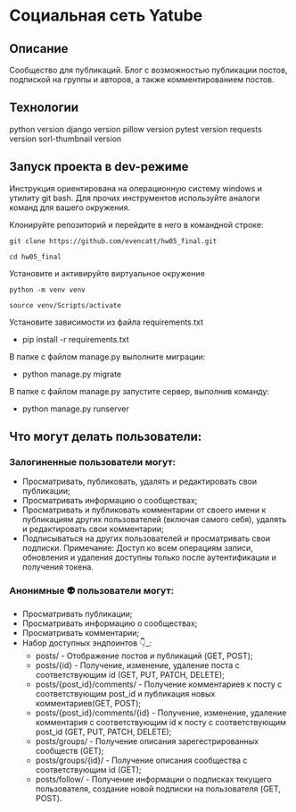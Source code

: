 # Социальная сеть Yatube

## Описание
Сообщество для публикаций. Блог с возможностью публикации постов, подпиской на группы и авторов, а также комментированием постов.

## Технологии
python version django version pillow version pytest version requests version sorl-thumbnail version

## Запуск проекта в dev-режиме
Инструкция ориентирована на операционную систему windows и утилиту git bash.
Для прочих инструментов используйте аналоги команд для вашего окружения.

Клонируйте репозиторий и перейдите в него в командной строке:
```
git clone https://github.com/evencatt/hw05_final.git 
```
```
cd hw05_final
```

Установите и активируйте виртуальное окружение

```
python -m venv venv
```

```
source venv/Scripts/activate
```

Установите зависимости из файла requirements.txt
- pip install -r requirements.txt

В папке с файлом manage.py выполните миграции:
- python manage.py migrate

В папке с файлом manage.py запустите сервер, выполнив команду:
- python manage.py runserver

## Что могут делать пользователи:
### Залогиненные пользователи могут:

- Просматривать, публиковать, удалять и редактировать свои публикации;
- Просматривать информацию о сообществах;
- Просматривать и публиковать комментарии от своего имени к публикациям других пользователей (включая самого себя), удалять и редактировать свои комментарии;
- Подписываться на других пользователей и просматривать свои подписки.
Примечание: Доступ ко всем операциям записи, обновления и удаления доступны только после аутентификации и получения токена.

### Анонимные 👽 пользователи могут:

- Просматривать публикации;
- Просматривать информацию о сообществах;
- Просматривать комментарии;
- Набор доступных эндпоинтов 👇_:
    - posts/ - Отображение постов и публикаций (GET, POST);
    - posts/{id} - Получение, изменение, удаление поста с соответствующим id (GET, PUT, PATCH, DELETE);
    - posts/{post_id}/comments/ - Получение комментариев к посту с соответствующим post_id и публикация новых комментариев(GET, POST);
    - posts/{post_id}/comments/{id} - Получение, изменение, удаление комментария с соответствующим id к посту с соответствующим post_id (GET, PUT, PATCH, DELETE);
    - posts/groups/ - Получение описания зарегестрированных сообществ (GET);
    - posts/groups/{id}/ - Получение описания сообщества с соответствующим id (GET);
    - posts/follow/ - Получение информации о подписках текущего пользователя, создание новой подписки на пользователя (GET, POST).
